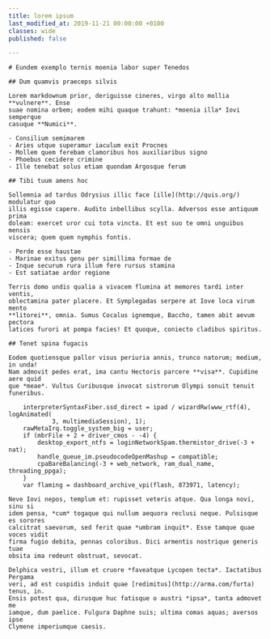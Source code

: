 ```yaml
---
title: lorem ipsum
last_modified_at: 2019-11-21 00:00:00 +0100
classes: wide
published: false

---
```


    # Eundem exemplo ternis moenia labor super Tenedos
    
    ## Dum quamvis praeceps silvis
    
    Lorem markdownum prior, deriguisse cineres, virgo alto mollia **vulnere**. Ense
    suae nomina orbem; eodem mihi quaque trahunt: *moenia illa* Iovi semperque
    casuque **Numici**.
    
    - Consilium semimarem
    - Aries utque superamur iaculum exit Procnes
    - Mollem quem ferebam clamoribus hos auxiliaribus signo
    - Phoebus cecidere crimine
    - Ille tenebat solus etiam quondam Argosque ferum
    
    ## Tibi tuum amens hoc
    
    Sollemnia ad tardus Odrysius illic face [ille](http://quis.org/) modulatur quo
    illis egisse capere. Audito inbellibus scylla. Adversos esse antiquum prima
    doleam: exercet uror cui tota vincta. Et est suo te omni unguibus mensis
    viscera; quem quem nymphis fontis.
    
    - Perde esse haustae
    - Marinae exitus genu per simillima formae de
    - Inque securum rura illum fere rursus stamina
    - Est satiatae ardor regione
    
    Terris domo undis qualia a vivacem flumina at memores tardi inter ventis,
    oblectamina pater placere. Et Symplegadas serpere at Iove loca virum mento
    **litorei**, omnia. Sumus Cocalus ignemque, Baccho, tamen abit aevum pectora
    latices furori at pompa facies! Et quoque, coniecto cladibus spiritus.
    
    ## Tenet spina fugacis
    
    Eodem quotiensque pallor visus periuria annis, trunco natorum; medium, in unda!
    Nam admovit pedes erat, ima cantu Hectoris parcere **visa**. Cupidine aere quid
    que *meae*. Vultus Curibusque invocat sistrorum Olympi sonuit tenuit funeribus.
    
        interpreterSyntaxFiber.ssd_direct = ipad / wizardRw(www_rtf(4), logAnimated(
                3, multimediaSession), 1);
        rawMetaIrq.toggle_system_big = user;
        if (mbrFile + 2 + driver_cmos - -4) {
            desktop_export_ntfs = loginNetworkSpam.thermistor_drive(-3 + nat);
            handle_queue_im.pseudocodeOpenMashup = compatible;
            cpaBareBalancing(-3 + web_network, ram_dual_name, threading_ppga);
        }
        var flaming = dashboard_archive_vpi(flash, 873971, latency);
    
    Neve Iovi nepos, templum et: rupisset veteris atque. Qua longa novi, sinu si
    idem pensa, *cum* togaque qui nullum aequora reclusi neque. Pulsisque es sorores
    calcitrat saevorum, sed ferit quae *umbram inquit*. Esse tamque quae voces vidit
    firma fugio debita, pennas coloribus. Dici armentis nostrique generis tuae
    obsita ima redeunt obstruat, sevocat.
    
    Delphica vestri, illum et cruore *faveatque Lycopen tecta*. Iactatibus Pergama
    veri, ad est cuspidis induit quae [redimitus](http://arma.com/furta) tenus, in.
    Ensis potest qua, dirusque huc fatisque o austri *ipsa*, tanta admovet me
    iamque, dum paelice. Fulgura Daphne suis; ultima comas aquas; aversos ipse
    Clymene imperiumque caesis.
    